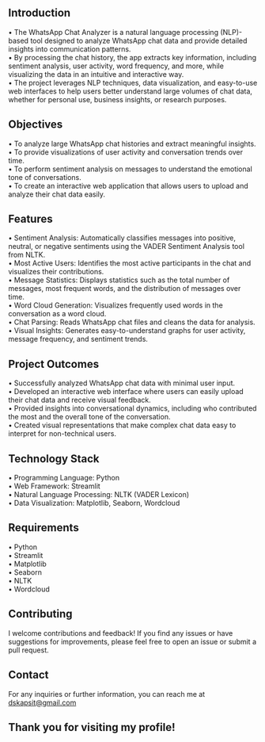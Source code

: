 ## Introduction
• The WhatsApp Chat Analyzer is a natural language processing (NLP)-based tool designed to analyze WhatsApp chat data and provide detailed insights into communication patterns. </br>
• By processing the chat history, the app extracts key information, including sentiment analysis, user activity, word frequency, and more, while visualizing the data in an intuitive and interactive way.</br>
• The project leverages NLP techniques, data visualization, and easy-to-use web interfaces to help users better understand large volumes of chat data, whether for personal use, business insights, or research purposes.</br>

## Objectives

• To analyze large WhatsApp chat histories and extract meaningful insights. </br>
• To provide visualizations of user activity and conversation trends over time. </br>
• To perform sentiment analysis on messages to understand the emotional tone of conversations.</br>
• To create an interactive web application that allows users to upload and analyze their chat data easily.</br>

## Features 

• Sentiment Analysis: Automatically classifies messages into positive, neutral, or negative sentiments using the VADER Sentiment Analysis tool from NLTK.</br>
• Most Active Users: Identifies the most active participants in the chat and visualizes their contributions.</br>
• Message Statistics: Displays statistics such as the total number of messages, most frequent words, and the distribution of messages over time.</br>
• Word Cloud Generation: Visualizes frequently used words in the conversation as a word cloud.</br>
• Chat Parsing: Reads WhatsApp chat files and cleans the data for analysis.</br>
• Visual Insights: Generates easy-to-understand graphs for user activity, message frequency, and sentiment trends.</br>

## Project Outcomes
• Successfully analyzed WhatsApp chat data with minimal user input.</br>
• Developed an interactive web interface where users can easily upload their chat data and receive visual feedback.</br>
• Provided insights into conversational dynamics, including who contributed the most and the overall tone of the conversation.</br>
• Created visual representations that make complex chat data easy to interpret for non-technical users.</br>

## Technology Stack

• Programming Language: Python </br>
• Web Framework: Streamlit</br>
• Natural Language Processing: NLTK (VADER Lexicon)</br>
• Data Visualization: Matplotlib, Seaborn, Wordcloud</br>

## Requirements

• Python </br>
• Streamlit </br>
• Matplotlib </br>
• Seaborn</br>
• NLTK</br>
• Wordcloud</br>

## Contributing
I welcome contributions and feedback! If you find any issues or have suggestions for improvements, please feel free to open an issue or submit a pull request.

## Contact
For any inquiries or further information, you can reach me at dskapsit@gmail.com

## Thank you for visiting my profile!




